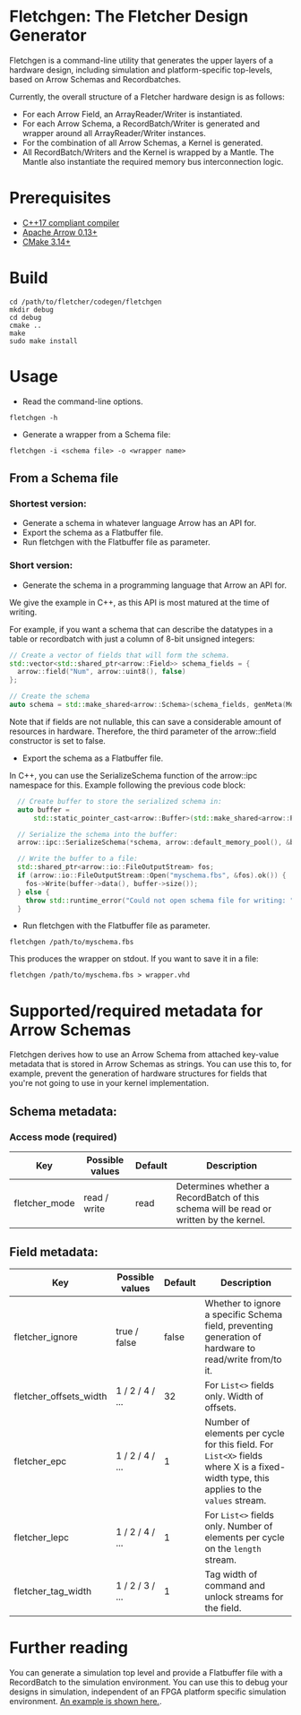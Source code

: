 # Fletchgen: The Fletcher Design Generator
Fletchgen is a command-line utility that generates the upper layers of a hardware design, including simulation and 
platform-specific top-levels, based on Arrow Schemas and Recordbatches. 

Currently, the overall structure of a Fletcher hardware design is as follows:

* For each Arrow Field, an ArrayReader/Writer is instantiated.
* For each Arrow Schema, a RecordBatch/Writer is generated and wrapper around all ArrayReader/Writer instances.
* For the combination of all Arrow Schemas, a Kernel is generated.
* All RecordBatch/Writers and the Kernel is wrapped by a Mantle. The Mantle also instantiate the required 
  memory bus interconnection logic.

# Prerequisites
* [C++17 compliant compiler](https://clang.llvm.org/)
* [Apache Arrow 0.13+](https://github.com/apache/arrow)
* [CMake 3.14+](https://cmake.org/)

# Build
```console
cd /path/to/fletcher/codegen/fletchgen
mkdir debug
cd debug
cmake ..
make
sudo make install
```

# Usage

* Read the command-line options.
```console
fletchgen -h
```
* Generate a wrapper from a Schema file:
```console
fletchgen -i <schema file> -o <wrapper name>
```

## From a Schema file

### Shortest version:
* Generate a schema in whatever language Arrow has an API for.
* Export the schema as a Flatbuffer file.
* Run fletchgen with the Flatbuffer file as parameter.

### Short version:

* Generate the schema in a programming language that Arrow an API for.

We give the example in C++, as this API is most matured at the time of writing.

For example, if you want a schema that can describe the datatypes in a table or
recordbatch with just a column of 8-bit unsigned integers:

```cpp
// Create a vector of fields that will form the schema.
std::vector<std::shared_ptr<arrow::Field>> schema_fields = {
  arrow::field("Num", arrow::uint8(), false)
};

// Create the schema
auto schema = std::make_shared<arrow::Schema>(schema_fields, genMeta(Mode::READ));
```

Note that if fields are not nullable, this can save a considerable amount of
resources in hardware. Therefore, the third parameter of the arrow::field 
constructor is set to false.

* Export the schema as a Flatbuffer file.

In C++, you can use the SerializeSchema function of the arrow::ipc namespace 
for this. Example following the previous code block:

```cpp
  // Create buffer to store the serialized schema in:
  auto buffer =
      std::static_pointer_cast<arrow::Buffer>(std::make_shared<arrow::PoolBuffer>(arrow::default_memory_pool()));

  // Serialize the schema into the buffer:
  arrow::ipc::SerializeSchema(*schema, arrow::default_memory_pool(), &buffer);

  // Write the buffer to a file:
  std::shared_ptr<arrow::io::FileOutputStream> fos;
  if (arrow::io::FileOutputStream::Open("myschema.fbs", &fos).ok()) {
    fos->Write(buffer->data(), buffer->size());
  } else {
    throw std::runtime_error("Could not open schema file for writing: " + file_name);
  }
```

* Run fletchgen with the Flatbuffer file as parameter.

`fletchgen /path/to/myschema.fbs`

This produces the wrapper on stdout. If you want to save it in a file:

`fletchgen /path/to/myschema.fbs > wrapper.vhd`

# Supported/required metadata for Arrow Schemas
Fletchgen derives how to use an Arrow Schema from attached key-value metadata that is stored in Arrow Schemas as 
strings. You can use this to, for example, prevent the generation of hardware structures for fields that you're not 
going to use in your kernel implementation.

## Schema metadata:
### Access mode (required)
| Key                    | Possible values     | Default | Description                                                |
|------------------------|---------------------|---------|------------------------------------------------------------|
| fletcher_mode          | read / write        | read    | Determines whether a RecordBatch of this schema will be read or written by the kernel. |

## Field metadata:

| Key                    | Possible values | Default | Description                                  |
|------------------------|-----------------|---------|----------------------------------------------|
| fletcher_ignore        | true / false    | false   | Whether to ignore a specific Schema field, preventing generation of hardware to read/write from/to it. |
| fletcher_offsets_width | 1 / 2 / 4 / ... | 32      | For `List<>` fields only. Width of offsets.  |
| fletcher_epc           | 1 / 2 / 4 / ... | 1       | Number of elements per cycle for this field. For `List<X>` fields where X is a fixed-width type, this applies to the `values` stream. |
| fletcher_lepc          | 1 / 2 / 4 / ... | 1       | For `List<>` fields only. Number of elements per cycle on the `length` stream. |
| fletcher_tag_width     | 1 / 2 / 3 / ... | 1       | Tag width of command and unlock streams for the field. |

# Further reading

You can generate a simulation top level and provide a Flatbuffer file with a RecordBatch to the simulation environment. 
You can use this to debug your designs in simulation, independent of an FPGA platform specific simulation environment. 
[An example is shown here.](test/hardware/stringread).
